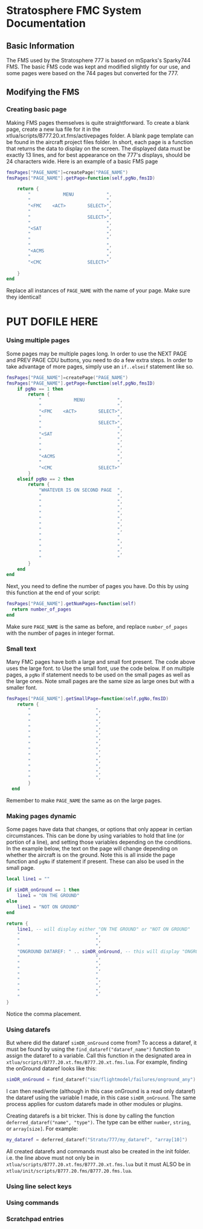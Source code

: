 # Stratosphere FMC System Documentation
## Basic Information
The FMS used by the Stratosphere 777 is based on mSparks's Sparky744 FMS. The basic FMS code was kept and modified slightly for our use, and some pages were based on the 744 pages but converted for the 777.

## Modifying the FMS

### Creating basic page
Making FMS pages themselves is quite straightforward. To create a blank page, create a new lua file for it in the xtlua/scripts/B777.20.xt.fms/activepages folder. A blank page template can be found in the aircraft project files folder. In short, each page is a function that returns the data to display on the screen. The displayed data must be exactly 13 lines, and for best appearance on the 777's displays, should be 24 characters wide. Here is an example of a basic FMS page

```lua
fmsPages["PAGE_NAME"]=createPage("PAGE_NAME")
fmsPages["PAGE_NAME"].getPage=function(self,pgNo,fmsID)

    return { 
        "            MENU            ",
        "                            ",
        "<FMC    <ACT>        SELECT>",
        "                            ",
        "                     SELECT>",
        "                            ",
        "<SAT                        ",
        "                            ",
        "                            "
        "                            ",
        "<ACMS                       ",
        "                            ",
        "<CMC                 SELECT>"
    
    }
end
```

Replace all instances of `PAGE_NAME` with the name of your page. Make sure they identical!

# PUT DOFILE HERE

### Using multiple pages
Some pages may be multiple pages long. In order to use the NEXT PAGE and PREV PAGE CDU buttons, you need to do a few extra steps. In order to take advantage of more pages, simply use an `if..elseif` statement like so.
```lua
fmsPages["PAGE_NAME"]=createPage("PAGE_NAME")
fmsPages["PAGE_NAME"].getPage=function(self,pgNo,fmsID)
    if pgNo == 1 then
        return { 
            "            MENU            ",
            "                            ",
            "<FMC    <ACT>        SELECT>",
            "                            ",
            "                     SELECT>",
            "                            ",
            "<SAT                        ",
            "                            ",
            "                            ",
            "                            ",
            "<ACMS                       ",
            "                            ",
            "<CMC                 SELECT>"
        }
    elseif pgNo == 2 then
        return { 
            "WHATEVER IS ON SECOND PAGE  ",
            "                            ",
            "                            ",
            "                            ",
            "                            ",
            "                            ",
            "                            ",
            "                            ",
            "                            "
            "                            ",
            "                            ",
            "                            ",
            "                            "
        }
    end
end
```
Next, you need to define the number of pages you have. Do this by using this function at the end of your script:
```lua
fmsPages["PAGE_NAME"].getNumPages=function(self)
  return number_of_pages
end
```
Make sure `PAGE_NAME` is the same as before, and replace `number_of_pages` with the number of pages in integer format.

### Small text
Many FMC pages have both a large and small font present. The code above uses the large font. to Use the small font, use the code below. If on multiple pages, a `pgNo` if statement needs to be used on the small pages as well as the large ones. Note small pages are the same size as large ones but with a smaller font.

```lua
fmsPages["PAGE_NAME"].getSmallPage=function(self,pgNo,fmsID)
	return {
		"                        ",
		"                        ",
		"                        ",
		"                        ",
		"                        ",
		"                        ",
		"                        ",
		"                        ",
		"                        ",
		"                        ",
		"                        ",
		"                        ",
		"                        ",
		}
  end
```
Remember to make `PAGE_NAME` the same as on the large pages. 

### Making pages dynamic
Some pages have data that changes, or options that only appear in certian circumstances. This can be done by using variables to hold that line (or portion of a line), and setting those variables depending on the conditions. In the example below, the text on the page will change depending on whether the aircraft is on the ground. Note this is all inside the page function and `pgNo` if statement if present. These can also be used in the small page.

```lua
local line1 = ""

if simDR_onGround == 1 then
    line1 = "ON THE GROUND"
else
    line1 = "NOT ON GROUND"
end

return { 
    line1, -- will display either "ON THE GROUND" or "NOT ON GROUND"
    "                            ",
    "                            ",
    "                            ",
    "ONGROUND DATAREF: " .. simDR_onGround, -- this will display "ONGROUND DATAREF: 0" or 1.
    "                            ",
    "                            ",
    "                            ",
    "                            "
    "                            ",
    "                            ",
    "                            ",
    "                            "
}
```

Notice the comma placement.

### Using datarefs
But where did the dataref `simDR_onGround` come from? To access a dataref, it must be found by using the `find_dataref("dataref_name")` function to assign the dataref to a variable. Call this function in the designated area in `xtlua/scripts/B777.20.xt.fms/B777.20.xt.fms.lua`. For example, finding the onGround dataref looks like this:
```lua
simDR_onGround = find_dataref("sim/flightmodel/failures/onground_any")
```
I can then read/write (although in this case onGround is a read only dataref) the dataref using the variable I made, in this case `simDR_onGround`. The same process applies for custom datarefs made in other modules or plugins.

Creating datarefs is a bit tricker. This is done by calling the function `deferred_dataref("name", "type")`. The type can be either `number`, `string`, or `array[size]`.
For example:
```lua
my_dataref = deferred_dataref("Strato/777/my_dataref", "array[10]")
```
All created datarefs and commands must also be created in the init folder. i.e. the line above must not only be in `xtlua/scripts/B777.20.xt.fms/B777.20.xt.fms.lua` but it must ALSO be in `xtlua/init/scripts/B777.20.fms/B777.20.fms.lua`.

### Using line select keys

### Using commands

### Scratchpad entries